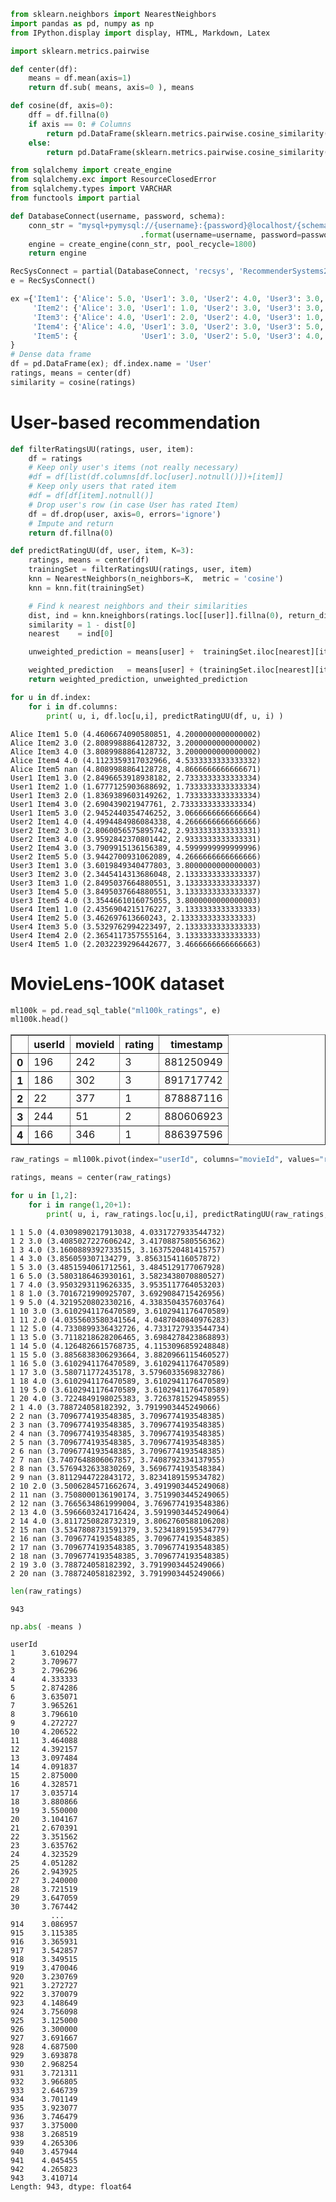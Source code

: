 

```python
from sklearn.neighbors import NearestNeighbors
import pandas as pd, numpy as np
from IPython.display import display, HTML, Markdown, Latex
```


```python
import sklearn.metrics.pairwise 

def center(df):
    means = df.mean(axis=1)
    return df.sub( means, axis=0 ), means

def cosine(df, axis=0):
    dff = df.fillna(0)
    if axis == 0: # Columns
        return pd.DataFrame(sklearn.metrics.pairwise.cosine_similarity(dff.T), index=df.columns, columns=df.columns)
    else:
        return pd.DataFrame(sklearn.metrics.pairwise.cosine_similarity(dff),   index=df.index,   columns=df.index)

```


```python
from sqlalchemy import create_engine
from sqlalchemy.exc import ResourceClosedError
from sqlalchemy.types import VARCHAR
from functools import partial

def DatabaseConnect(username, password, schema):
    conn_str = "mysql+pymysql://{username}:{password}@localhost/{schema}?charset=utf8&use_unicode=1"\
                             .format(username=username, password=password,schema=schema)
    engine = create_engine(conn_str, pool_recycle=1800)
    return engine

RecSysConnect = partial(DatabaseConnect, 'recsys', 'RecommenderSystems2017', 'recsys')
e = RecSysConnect()
```


```python
ex ={'Item1': {'Alice': 5.0, 'User1': 3.0, 'User2': 4.0, 'User3': 3.0, 'User4': 1.0},
     'Item2': {'Alice': 3.0, 'User1': 1.0, 'User2': 3.0, 'User3': 3.0, 'User4': 5.0},
     'Item3': {'Alice': 4.0, 'User1': 2.0, 'User2': 4.0, 'User3': 1.0, 'User4': 5.0},
     'Item4': {'Alice': 4.0, 'User1': 3.0, 'User2': 3.0, 'User3': 5.0, 'User4': 2.0},
     'Item5': {              'User1': 3.0, 'User2': 5.0, 'User3': 4.0, 'User4': 1.0},
}
# Dense data frame
df = pd.DataFrame(ex); df.index.name = 'User'
ratings, means = center(df)
similarity = cosine(ratings)
```

# User-based recommendation


```python
def filterRatingsUU(ratings, user, item):
    df = ratings
    # Keep only user's items (not really necessary)
    #df = df[list(df.columns[df.loc[user].notnull()])+[item]]
    # Keep only users that rated item
    #df = df[df[item].notnull()]
    # Drop user's row (in case User has rated Item)
    df = df.drop(user, axis=0, errors='ignore')
    # Impute and return
    return df.fillna(0)
```


```python
def predictRatingUU(df, user, item, K=3):
    ratings, means = center(df)
    trainingSet = filterRatingsUU(ratings, user, item)
    knn = NearestNeighbors(n_neighbors=K,  metric = 'cosine')
    knn = knn.fit(trainingSet)  

    # Find k nearest neighbors and their similarities
    dist, ind = knn.kneighbors(ratings.loc[[user]].fillna(0), return_distance=True)
    similarity = 1 - dist[0]
    nearest    = ind[0] 

    unweighted_prediction = means[user] +  trainingSet.iloc[nearest][item].mean()

    weighted_prediction   = means[user] + (trainingSet.iloc[nearest][item] * similarity).sum()/np.abs(similarity).sum()
    return weighted_prediction, unweighted_prediction

```


```python
for u in df.index:
    for i in df.columns:
        print( u, i, df.loc[u,i], predictRatingUU(df, u, i) )

```

    Alice Item1 5.0 (4.4606674090580851, 4.2000000000000002)
    Alice Item2 3.0 (2.8089988864128732, 3.2000000000000002)
    Alice Item3 4.0 (3.8089988864128732, 3.2000000000000002)
    Alice Item4 4.0 (4.1123359317032966, 4.5333333333333332)
    Alice Item5 nan (4.8089988864128728, 4.8666666666666671)
    User1 Item1 3.0 (2.8496653918938182, 2.7333333333333334)
    User1 Item2 1.0 (1.6777125903688692, 1.7333333333333334)
    User1 Item3 2.0 (1.8369389603149262, 1.7333333333333334)
    User1 Item4 3.0 (2.690439021947761, 2.7333333333333334)
    User1 Item5 3.0 (2.9452440354746252, 3.0666666666666664)
    User2 Item1 4.0 (4.4994484986084338, 4.2666666666666666)
    User2 Item2 3.0 (2.8060056575895742, 2.9333333333333331)
    User2 Item3 4.0 (3.9592842370801442, 2.9333333333333331)
    User2 Item4 3.0 (3.7909915136156389, 4.5999999999999996)
    User2 Item5 5.0 (3.9442700931062089, 4.2666666666666666)
    User3 Item1 3.0 (3.6019849340477803, 3.8000000000000003)
    User3 Item2 3.0 (2.3445414313686048, 2.1333333333333337)
    User3 Item3 1.0 (2.8495037664880551, 3.1333333333333337)
    User3 Item4 5.0 (3.8495037664880551, 3.1333333333333337)
    User3 Item5 4.0 (3.3544661016075055, 3.8000000000000003)
    User4 Item1 1.0 (2.4356904215176227, 3.1333333333333333)
    User4 Item2 5.0 (3.462697613660243, 2.1333333333333333)
    User4 Item3 5.0 (3.5329762994223497, 2.1333333333333333)
    User4 Item4 2.0 (2.3654117357555164, 3.1333333333333333)
    User4 Item5 1.0 (2.2032239296442677, 3.4666666666666663)
    

# MovieLens-100K dataset


```python
ml100k = pd.read_sql_table("ml100k_ratings", e)
ml100k.head()
```




<div>
<style>
    .dataframe thead tr:only-child th {
        text-align: right;
    }

    .dataframe thead th {
        text-align: left;
    }

    .dataframe tbody tr th {
        vertical-align: top;
    }
</style>
<table border="1" class="dataframe">
  <thead>
    <tr style="text-align: right;">
      <th></th>
      <th>userId</th>
      <th>movieId</th>
      <th>rating</th>
      <th>timestamp</th>
    </tr>
  </thead>
  <tbody>
    <tr>
      <th>0</th>
      <td>196</td>
      <td>242</td>
      <td>3</td>
      <td>881250949</td>
    </tr>
    <tr>
      <th>1</th>
      <td>186</td>
      <td>302</td>
      <td>3</td>
      <td>891717742</td>
    </tr>
    <tr>
      <th>2</th>
      <td>22</td>
      <td>377</td>
      <td>1</td>
      <td>878887116</td>
    </tr>
    <tr>
      <th>3</th>
      <td>244</td>
      <td>51</td>
      <td>2</td>
      <td>880606923</td>
    </tr>
    <tr>
      <th>4</th>
      <td>166</td>
      <td>346</td>
      <td>1</td>
      <td>886397596</td>
    </tr>
  </tbody>
</table>
</div>




```python
raw_ratings = ml100k.pivot(index="userId", columns="movieId", values="rating")
```


```python
ratings, means = center(raw_ratings)
```


```python
for u in [1,2]:
    for i in range(1,20+1):
        print( u, i, raw_ratings.loc[u,i], predictRatingUU(raw_ratings, u, i, K=10) )
```

    1 1 5.0 (4.0309890217913038, 4.0331727933544732)
    1 2 3.0 (3.4085027227606242, 3.4170887580556362)
    1 3 4.0 (3.1600889392733515, 3.1637520481415757)
    1 4 3.0 (3.856059307134279, 3.8563154116057872)
    1 5 3.0 (3.4851594061712561, 3.4845129177067928)
    1 6 5.0 (3.5803186463930161, 3.5823438070880527)
    1 7 4.0 (3.9503293119626335, 3.9535117764053203)
    1 8 1.0 (3.7016721990925707, 3.6929084715426956)
    1 9 5.0 (4.3219520802330216, 4.3383504357603764)
    1 10 3.0 (3.6102941176470589, 3.6102941176470589)
    1 11 2.0 (4.0355603580341564, 4.0487040840976283)
    1 12 5.0 (4.7330899336432726, 4.7331727933544734)
    1 13 5.0 (3.7118218628206465, 3.6984278423868893)
    1 14 5.0 (4.1264826615768735, 4.1153096859248848)
    1 15 5.0 (3.8856838306293664, 3.8820966115460527)
    1 16 5.0 (3.6102941176470589, 3.6102941176470589)
    1 17 3.0 (3.580711772435178, 3.5796033569832786)
    1 18 4.0 (3.6102941176470589, 3.6102941176470589)
    1 19 5.0 (3.6102941176470589, 3.6102941176470589)
    1 20 4.0 (3.7224849198025383, 3.7263781529458955)
    2 1 4.0 (3.788724058182392, 3.7919903445249066)
    2 2 nan (3.7096774193548385, 3.7096774193548385)
    2 3 nan (3.7096774193548385, 3.7096774193548385)
    2 4 nan (3.7096774193548385, 3.7096774193548385)
    2 5 nan (3.7096774193548385, 3.7096774193548385)
    2 6 nan (3.7096774193548385, 3.7096774193548385)
    2 7 nan (3.7407648806067857, 3.7408792334137955)
    2 8 nan (3.5769432633830269, 3.5696774193548384)
    2 9 nan (3.8112944722843172, 3.8234189159534782)
    2 10 2.0 (3.5006284571662674, 3.4919903445249068)
    2 11 nan (3.7508000136190174, 3.7519903445249065)
    2 12 nan (3.7665634861999004, 3.7696774193548386)
    2 13 4.0 (3.5966603241716424, 3.5919903445249064)
    2 14 4.0 (3.8117250828732319, 3.8062760588106208)
    2 15 nan (3.5347808731591379, 3.5234189159534779)
    2 16 nan (3.7096774193548385, 3.7096774193548385)
    2 17 nan (3.7096774193548385, 3.7096774193548385)
    2 18 nan (3.7096774193548385, 3.7096774193548385)
    2 19 3.0 (3.788724058182392, 3.7919903445249066)
    2 20 nan (3.788724058182392, 3.7919903445249066)
    


```python
len(raw_ratings)
```




    943




```python
np.abs( -means )
```




    userId
    1      3.610294
    2      3.709677
    3      2.796296
    4      4.333333
    5      2.874286
    6      3.635071
    7      3.965261
    8      3.796610
    9      4.272727
    10     4.206522
    11     3.464088
    12     4.392157
    13     3.097484
    14     4.091837
    15     2.875000
    16     4.328571
    17     3.035714
    18     3.880866
    19     3.550000
    20     3.104167
    21     2.670391
    22     3.351562
    23     3.635762
    24     4.323529
    25     4.051282
    26     2.943925
    27     3.240000
    28     3.721519
    29     3.647059
    30     3.767442
             ...   
    914    3.086957
    915    3.115385
    916    3.365931
    917    3.542857
    918    3.349515
    919    3.470046
    920    3.230769
    921    3.272727
    922    3.370079
    923    4.148649
    924    3.756098
    925    3.125000
    926    3.300000
    927    3.691667
    928    4.687500
    929    3.693878
    930    2.968254
    931    3.721311
    932    3.966805
    933    2.646739
    934    3.701149
    935    3.923077
    936    3.746479
    937    3.375000
    938    3.268519
    939    4.265306
    940    3.457944
    941    4.045455
    942    4.265823
    943    3.410714
    Length: 943, dtype: float64




```python

```
